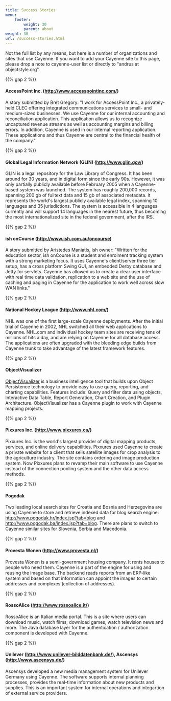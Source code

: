 ```yaml
---
title: Success Stories
menu:   
    footer:
        weight: 30 
        parent: about
weight: 30
url: /success-stories.html
---
```



<p class="lead">Not the full list by any means, but here is a number of organizations and
sites that use Cayenne. If you want to add your Cayenne site to this page,
please drop a note to cayenne-user list or directly to "andrus at
objectstyle.org".</p>

{{% gap 2 %}}

<a name="Successstories-AccessPointInc.(http://www.accesspointinc.com/)"></a>
#### AccessPoint Inc. (<http://www.accesspointinc.com/>)

A story submitted by Bret Gregory: "I work for AccessPoint Inc., a
privately-held CLEC offering integrated communications services to small-
and medium-sized businesses. We use Cayenne for our internal accounting and
reconciliation application. This application allows us to recognize
uncaptured revenue streams as well as accounting margins and billing
errors. In addition, Cayenne is used in our internal reporting application.
These applications and thus Cayenne are central to the financial health of
the company."

{{% gap 2 %}}

<a name="Successstories-GlobalLegalInformationNetwork(GLIN)(http://www.glin.gov/)"></a>
#### Global Legal Information Network (GLIN) (<http://www.glin.gov/>)

GLIN is a legal repository for the Law Library of Congress. It has been
around for 30 years, and in digital form since the early 90s. However, it
was only partially publicly available before February 2005 when a
Cayenne-based system was launched. The system has roughly 200,000 records,
spanning 200 gb of fulltext data and 15 gb of associated metadata. It
represents the world's largest publicly available legal index, spanning 10
languages and 35 jurisdictions. The system is accessible in 4 languages
currently and will support 14 languages in the nearest future, thus
becoming the most internationalized site in the federal government, after
the IRS.

{{% gap 2 %}}

<a name="Successstories-ishonCourse(http://www.ish.com.au/oncourse)"></a>
#### ish onCourse (<http://www.ish.com.au/oncourse>)

A story submitted by Aristedes Maniatis, ish owner: "Written for the
education sector, ish onCourse is a student and enrolment tracking system
with a strong marketing focus. It uses Cayenne's client/server three tier
setup, has a cross platform Swing GUI, an embedded Derby database and Jetty
for servlets. Cayenne has allowed us to create a clear user interface with
real time data validation, replication to a web site and the use of caching
and paging in Cayenne for the application to work well across slow WAN
links."

{{% gap 2 %}}

<a name="Successstories-NationalHockeyLeague(http://www.nhl.com/)"></a>
#### National Hockey League (<http://www.nhl.com/>)

NHL was one of the first large-scale Cayenne deployments. After the initial
trial of Cayenne in 2002, NHL switched all their web applications to
Cayenne. NHL.com and individual hockey team sites are receiving tens of
millions of hits a day, and are relying on Cayenne for all database access.
The applications are often upgraded with the bleeding edge builds from
Cayenne trunk to take advantage of the latest framework features.

{{% gap 2 %}}

<a name="Successstories-ObjectVisualizer"></a>
#### ObjectVisualizer

[ObjectVisualizer](http://oreports.com/index.php?option=com_content&task=view&id=20&Itemid=35)
 is a business intelligence tool that builds upon Object Persistence
technology to provide easy to use query, reporting, and charting
capabilities. Features include: Query and filter data using objects,
Interactive Data Table, Report Generation, Chart Creation, and Plugin
Architecture. ObjectVisualizer has a Cayenne plugin to work with Cayenne
mapping projects.

{{% gap 2 %}}

<a name="Successstories-PixxuresInc.(http://www.pixxures.ca/)"></a>
#### Pixxures Inc. (<http://www.pixxures.ca/>)

Pixxures Inc. is the world's largest provider of digital mapping products,
services, and online delivery capabilities. Pixxures used Cayenne to create
a private website for a client that sells satellite images for crop
analysis to the agriculture industry. The site contains ordering and image
production system. Now Pixxures plans to revamp their main software to use
Cayenne instead of the connection pooling system and the other data access
methods.

{{% gap 2 %}}

<a name="Successstories-Pogodak"></a>
#### Pogodak

Two leading local search sites for Croatia and Bosnia and Herzegovina are
using Cayenne to store and retrieve indexed data for blog search engine:
<http://www.pogodak.hr/index.jsp?tab=blog> and
<http://www.pogodak.ba/index.jsp?tab=blog>. There are plans to switch to
Cayenne similar sites for Slovenia, Serbia and Macedonia.

{{% gap 2 %}}

<a name="Successstories-ProvestaWonen(http://www.provesta.nl/)"></a>
#### Provesta Wonen (<http://www.provesta.nl/>)

Provesta Wonen is a semi-government housing company. It rents houses to
people who need them. Cayenne is a part of the engine for using and reusing
the image base. The backend reads reports from an ERP-like system and based
on that information can appoint the images to certain addresses and
complexes (collection of addresses).

{{% gap 2 %}}

<a name="Successstories-RossoAlice(http://www.rossoalice.it/)"></a>
#### RossoAlice (<http://www.rossoalice.it/>)

RossoAlice is an Italian media portal. This is a site where users can
download music, watch films, download games, watch television news and
more. The Java database layer for the authentication / authorization
component is developed with Cayenne.

{{% gap 2 %}}

<a name="Successstories-Unilever(http://www.rossoalice.it/)"></a>
#### Unilever (<http://www.unilever-bilddatenbank.de/>), Ascensys (<http://www.ascensys.de/>)

Ascensys developed a new media management system for Unilever Germany using
Cayenne. The software supports internal planning processes, provides the
real-time information about new products and supplies. This is an important
system for internal operations and integartion of external service
providers.
